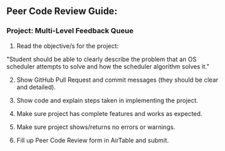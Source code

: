 ## Peer Code Review Guide:
### Project: Multi-Level Feedback Queue

1. Read the objective/s for the project:

"Student should be able to clearly describe the problem that an OS scheduler attempts to solve and how the scheduler algorithm solves it."

2. Show GitHub Pull Request and commit messages (they should be clear and detailed).

3. Show code and explain steps taken in implementing the project.

4. Make sure project has complete features and works as expected.

5. Make sure project shows/returns no errors or warnings.

6. Fill up Peer Code Review form in AirTable and submit.
